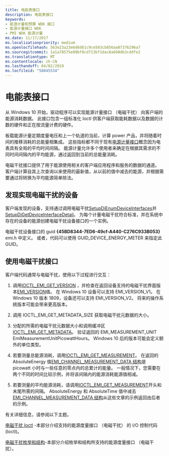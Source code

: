 ```yaml
---
title: 电能表接口
description: 电能表接口
keywords:
- 能源计量和预算 WDK 接口
- 能源计量接口 WDK
- PMI WDK 能源计量
ms.date: 11/17/2017
ms.localizationpriority: medium
ms.openlocfilehash: 563e23a23e6d6d61c9ce503cb856aa07376296a7
ms.sourcegitcommit: 1a1a78575e89bf8cd713bf1dac8a698db3cddfe2
ms.translationtype: MT
ms.contentlocale: zh-CN
ms.lasthandoff: 04/02/2019
ms.locfileid: "58845534"
---
```

# <a name="energy-meter-interface"></a>电能表接口

从 Windows 10 开始，驱动程序可以实现能源计量接口 （电磁干扰） 向客户端的能源消耗数据。 此接口包含一组标准化 Ioctl 供客户端获取能耗数据以及数据的计数的硬件和正在按流量计费的硬件。 

板载能源计量定期度量电压和上一个轨道的当前，计算 power 产品，并将随着时间的推移消耗的总能量相集成。 这些指标都不同于现有[电源计量接口](https://docs.microsoft.com/windows-hardware/drivers/powermeter/power-meter-interface)概念因为电表具有全局的平均时间间隔。 能源计量允许多个使用者来确定在根据其需求的不同时间间隔内的平均能源，通过返回到当前的总能量消耗。  

电磁干扰接口提供了用于能源使用相关的客户端应用程序和服务的数据的通道。  客户端计算自其上次查询以来使用的最新值，从以前的值中减去的能源，并根据需要通过将转换为平均能源简单除法。 

## <a name="discovering-devices-that-implement-emi"></a>发现实现电磁干扰的设备

客户端发现的设备，支持通过调用电磁干扰[SetupDiEnumDeviceInterfaces](https://msdn.microsoft.com/library/windows/hardware/ff551015.aspx)并[SetupDiGetDeviceInterfaceDetail](https://msdn.microsoft.com/library/windows/hardware/ff551120.aspx)。 为每个计量电磁干扰符合标准，并在系统中存在的设备的能源创建电磁干扰设备接口的一个实例。 

电磁干扰设备接口的 guid **{45BD8344-7ED6-49cf-A440-C276C933B053}** emi.h 中定义。 或者，代码可以使用 GUID_DEVICE_ENERGY_METER 来指定此 GUID。 

## <a name="using-the-emi-interface"></a>使用电磁干扰接口

客户端代码通常与电磁干扰，使用以下过程进行交互：

1. 调用[IOCTL_EMI_GET_VERSION](https://msdn.microsoft.com/library/windows/hardware/dn957440.aspx) ，并检查在返回设备支持的电磁干扰界面版本[EMI_VERSION](https://msdn.microsoft.com/library/windows/hardware/dn957430.aspx)值。 在 Windows 10 设备可以支持 EMI_VERSION_V1。 在 Windows 10 版本 1809，设备还可以支持 EMI_VERSION_V2。 将来的操作系统版本可能会带来更高版本。 

2. 调用 IOCTL_EMI_GET_METADATA_SIZE 获取电磁干扰元数据的大小。 

3. 分配的所需的电磁干扰元数据大小和调用缓冲区[IOCTL_EMI_GET_METADATA](https://msdn.microsoft.com/library/windows/hardware/dn957436.aspx)。 验证返回的 EMI_MEASUREMENT_UNIT EmiMeasurementUnitPicowattHours。 Windows 10 后的版本可能会定义额外的单位类型。 

4. 若要测量总能源消耗，调用[IOCTL_EMI_GET_MEASUREMENT](https://msdn.microsoft.com/library/windows/hardware/dn957434.aspx)。 在返回的 AbsoluteEnergy 值[EMI_CHANNEL_MEASUREMENT_DATA 结构](https://docs.microsoft.com/windows/desktop/api/emi/ns-emi-emi_channel_measurement_data)是 picowatt 小时与一些任意的零点内的总累计的能量。 一般情况下，您需要在两个不同的时间比较示例，并将该间隔内的能源消耗能源值相减。 

5. 若要测量的平均能源消耗，请调用[IOCTL_EMI_GET_MEASUREMENT](https://msdn.microsoft.com/library/windows/hardware/dn957434.aspx)开头和末尾所需的间隔。 AbsoluteEnergy 和 AbsoluteTime 值中减去[EMI_CHANNEL_MEASUREMENT_DATA 结构](https://docs.microsoft.com/windows/desktop/api/emi/ns-emi-emi_channel_measurement_data)从这些文章的示例返回由后者的示例。

有关详细信息，请参阅以下主题。

[电磁干扰 Ioctl](https://msdn.microsoft.com/library/windows/hardware/dn957425.aspx) -本部分介绍支持的能源度量接口 （电磁干扰） 的 I/O 控制代码 (Ioctl)。
 
[电磁干扰枚举和结构](https://msdn.microsoft.com/library/windows/hardware/dn957424.aspx)-本部分介绍枚举和结构所支持的能源度量接口 （电磁干扰）。
 


 




